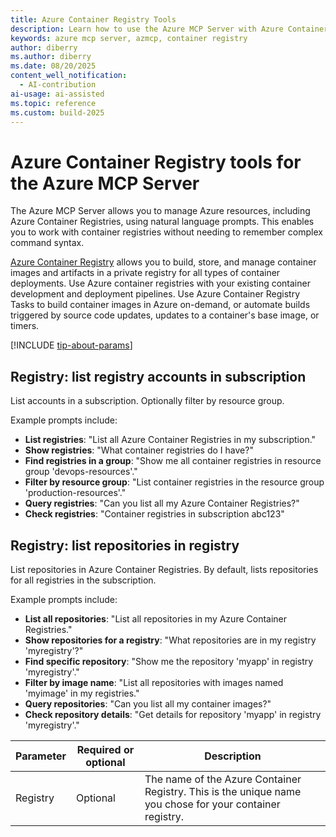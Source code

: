 ```yaml
---
title: Azure Container Registry Tools 
description: Learn how to use the Azure MCP Server with Azure Container Registry.
keywords: azure mcp server, azmcp, container registry
author: diberry
ms.author: diberry
ms.date: 08/20/2025
content_well_notification: 
  - AI-contribution
ai-usage: ai-assisted
ms.topic: reference
ms.custom: build-2025
--- 
```


# Azure Container Registry tools for the Azure MCP Server

The Azure MCP Server allows you to manage Azure resources, including Azure Container Registries, using natural language prompts. This enables you to work with container registries without needing to remember complex command syntax.

[Azure Container Registry](/azure/container-registry/) allows you to build, store, and manage container images and artifacts in a private registry for all types of container deployments. Use Azure container registries with your existing container development and deployment pipelines. Use Azure Container Registry Tasks to build container images in Azure on-demand, or automate builds triggered by source code updates, updates to a container's base image, or timers.


[!INCLUDE [tip-about-params](../includes/tools/parameter-consideration.md)]

## Registry: list registry accounts in subscription

List accounts in a subscription. Optionally filter by resource group. 

Example prompts include: 


- **List registries**: "List all Azure Container Registries in my subscription."
- **Show registries**: "What container registries do I have?"
- **Find registries in a group**: "Show me all container registries in resource group 'devops-resources'."
- **Filter by resource group**: "List container registries in the resource group 'production-resources'."
- **Query registries**: "Can you list all my Azure Container Registries?"
- **Check registries**: "Container registries in subscription abc123"

## Registry: list repositories in registry

List repositories in Azure Container Registries. By default, lists repositories for all registries in the subscription.

Example prompts include:

- **List all repositories**: "List all repositories in my Azure Container Registries."
- **Show repositories for a registry**: "What repositories are in my registry 'myregistry'?"
- **Find specific repository**: "Show me the repository 'myapp' in registry 'myregistry'."
- **Filter by image name**: "List all repositories with images named 'myimage' in my registries."
- **Query repositories**: "Can you list all my container images?"
- **Check repository details**: "Get details for repository 'myapp' in registry 'myregistry'."

| Parameter | Required or optional | Description |
|-----------|----------|-------------|
| Registry | Optional | The name of the Azure Container Registry. This is the unique name you chose for your container registry. |